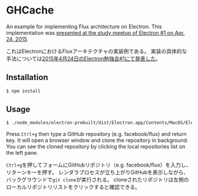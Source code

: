 # GHCache

An example for implementing Flux architecture on Electron.
This implementation was [presented at the study meetup of Electron #1 on Apr. 24, 2015](https://speakerdeck.com/misumirize/being-flux-on-electron).

これはElectronにおけるFluxアーキテクチャの実装例である。
実装の具体的な手法については[2015年4月24日のElectron勉強会#1にて発表した](https://speakerdeck.com/misumirize/being-flux-on-electron)。

## Installation

```bash
$ npm install
```

## Usage

```bash
$ ./node_modules/electron-prebuilt/dist/Electron.app/Contents/MacOS/Electron .
```

Press `Ctrl+g` then type a GitHub repository (e.g. facebook/flux) and return key.
It will open a browser window and clone the repository in background.
You can see the cloned repository by clicking the local repositories list on the left pane.

`Ctrl+g`を押してフォームにGitHubリポジトリ（e.g. facebook/flux）を入力し、リターンキーを押す。
レンダラプロセスが立ち上がりGitHubを表示しながら、バックグラウンドで`git clone`が実行される。
cloneされたリポジトリは左側のローカルリポジトリリストをクリックすると確認できる。
